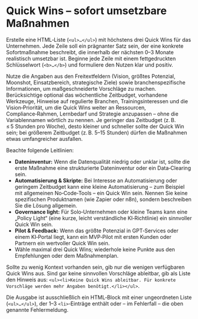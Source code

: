 # Quick Wins – sofort umsetzbare Maßnahmen

Erstelle eine HTML‑Liste (`<ul>…</ul>`) mit höchstens drei Quick Wins für das Unternehmen. Jede Zeile soll ein prägnanter Satz sein, der eine konkrete Sofortmaßnahme beschreibt, die innerhalb der nächsten 0–3 Monate realistisch umsetzbar ist. Beginne jede Zeile mit einem fettgedruckten Schlüsselwort (`<b>…</b>`) und formuliere den Nutzen klar und positiv.

Nutze die Angaben aus den Freitextfeldern (Vision, größtes Potenzial, Moonshot, Einsatzbereich, strategische Ziele) sowie branchenspezifische Informationen, um maßgeschneiderte Vorschläge zu machen. Berücksichtige optional das wöchentliche Zeitbudget, vorhandene Werkzeuge, Hinweise auf regulierte Branchen, Trainingsinteressen und die Vision‑Priorität, um die Quick Wins weiter an Ressourcen, Compliance‑Rahmen, Lernbedarf und Strategie anzupassen – ohne die Variablennamen wörtlich zu nennen. Je geringer das Zeitbudget (z. B. ≤ 5 Stunden pro Woche), desto kleiner und schneller sollte der Quick Win sein; bei größerem Zeitbudget (z. B. 5–15 Stunden) dürfen die Maßnahmen etwas umfangreicher ausfallen.

Beachte folgende Leitlinien:

- **Dateninventur:** Wenn die Datenqualität niedrig oder unklar ist, sollte die erste Maßnahme eine strukturierte Dateninventur oder ein Data‑Clearing sein.
 - **Automatisierung & Skripte:** Bei Interesse an Automatisierung oder geringem Zeitbudget kann eine kleine Automatisierung – zum Beispiel mit allgemeinen No‑Code‑Tools – ein Quick Win sein.  Nennen Sie keine spezifischen Produktnamen (wie Zapier oder n8n), sondern beschreiben Sie die Lösung allgemein.
- **Governance light:** Für Solo‑Unternehmen oder kleine Teams kann eine „Policy Light“ (eine kurze, leicht verständliche KI‑Richtlinie) ein sinnvoller Quick Win sein.
- **Pilot & Feedback:** Wenn das größte Potenzial in GPT‑Services oder einem KI‑Portal liegt, kann ein MVP‑Pilot mit ersten Kunden oder Partnern ein wertvoller Quick Win sein.
- Wähle maximal drei Quick Wins; wiederhole keine Punkte aus den Empfehlungen oder dem Maßnahmenplan.

Sollte zu wenig Kontext vorhanden sein, gib nur die wenigen verfügbaren Quick Wins aus. Sind gar keine sinnvollen Vorschläge ableitbar, gib als Liste den Hinweis aus: `<ul><li>Keine Quick Wins ableitbar. Für konkrete Vorschläge werden mehr Angaben benötigt.</li></ul>`.

Die Ausgabe ist ausschließlich ein HTML‑Block mit einer ungeordneten Liste (`<ul>…</ul>`), der 1–3 `<li>`‑Einträge enthält oder – im Fehlerfall – die oben genannte Fehlermeldung.

